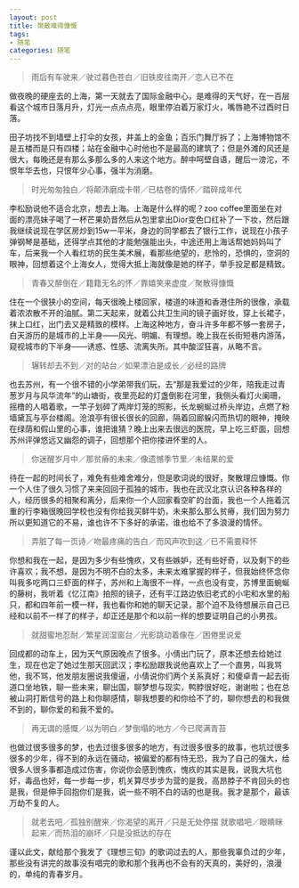 ```yaml
---
layout: post
title: 聚散难得慷慨
tags:
- 随笔
categories: 随笔
---
```



> 雨后有车驶来／驶过暮色苍白／旧铁皮往南开／恋人已不在

做夜晚的硬座去的上海，第一天就去了国际金融中心，是难得的天气好，在一百层看这个城市日落月升，灯光一点点点亮，眼里停泊着万家灯火，嘴唇艳不过酉时日落。

田子坊找不到墙壁上打伞的女孩，井盖上的金鱼；百乐门舞厅拆了；上海博物馆不是五楼而是只有四楼；站在金融中心时他也不是最高的建筑了；但是外滩的风还是很大，每晚还是有那么多那么多的人来这个地方。醉中呵壁自语，醒后一滂沱，不恨年华去也，只恨年少心事，强半为消磨。

> 时光匆匆独白／将颠沛磨成卡带／已枯卷的情怀／踏碎成年代

李松励说他不适合北京，想去上海。上海是什么样的呢？zoo coffee里面坐在对面的漂亮妹子喝了一杯芒果奶昔然后从包里拿出Dior变色口红补了一下妆，然后跟我继续说现在学区房炒到15w一平米，身边的同学都去了银行工作，说现在小孩子弹钢琴是基础，还得学点其他的才能勉强能出头，中途还用上海话帮她妈妈叫了车，后来我一个人看红坊的民生美术展，看那些绝望的，悲怜的，恐惧的，空洞的眼神，回想着这个上海女人，觉得大抵上海就像是她的样子，举手投足都是精致。

> 青春又醉倒在／籍籍无名的怀／靠嬉笑来虚度／聚散得慷慨

住在一个很狭小的空间，每天很晚上楼回家，楼道的味道和香港住所的很像，承载着浓浓散不开的油腻。第二天起来，就着公共卫生间的镜子画好妆，穿上长裙子，抹上口红，出门去又是精致的模样。上海这种地方，奋斗许多年都不够一套房子，白天游历的是城市的上半身——风光、明媚、有理想。晚上我在长街短巷内游荡，窥视城市的下半身——诱惑、性感、流离失所。其中酸涩狂喜，从略不言。

> 辗转却去不到／对的站台／如果漂泊是成长／必经的路牌

也去苏州，有一个很不错的小学弟带我们玩，去“那是我爱过的少年，陪我走过青葱岁月与风华流年”的山塘街，夜里亮起的灯盏倒影在河里，我侧头看灯火阑珊，摇橹的人唱着歌，一竿子划碎了两岸灯笼的照影，长龙蜿蜒过桥头岸边，点燃了粉墙黛瓦与亭台楼阁。沧浪亭有很长很长的回廊，隔着回廊躲闪而热切的眼神，掩映在绿荫和假山里的心事，谁把谁猜？晚上出来去很远的医院，早上吃三虾面，回想苏州评弹悠远又幽怨的调子，回想那个把你搂进怀里的人。

> 你迷醒岁月中／那贫瘠的未来／像遗憾季节里／未结果的爱

待在一起的时间长了，难免有些难舍难分，但是歌词说的很好，聚散理应慷慨。你一个人住了很久习惯了来来回回于孤独的城市，我也在武汉北京认识各种各样的人，经历很多的相聚和离分，后来你一个人回家看空旷的台面，我也一个人拖着沉重的行李箱很晚回学校也没有你给我买鲜牛奶，未来那么那么贫瘠，我们因为努力所以更知道它的不易，谁也许不下多好的承诺，谁也给不了多浪漫的情怀。

> 弄脏了每一页诗／吻最疼痛的告白／而风声吹到这／已不需要释怀

你想和我在一起，是因为多少有些愧疚，又有些嫉妒，还有些好奇，以及剩下的些许喜欢；我不想，是因为不明不白的太多，未来太难掌握的样子，但我始终怀念你叫我多吃两口三虾面的样子，苏州和上海很不一样，一点也没有变，苏博里面蜿蜒的藤树，我听着《忆江南》拍照的镜子，还有平江路边依旧老式的小宅和水里的船只，都和四年前一模一样，我也看你和她的聊天记录，那个迫不及待想展示自己已经和以前不一样了的样子，却正还是那个和以前一样的想要证明自己的小男孩。

> 就甜蜜地忍耐／繁星润湿窗台／光影跳动着像在／困倦里说爱

回成都的动车上，因为天气原因晚点了很多。小倩出门玩了，原本还想去给她过生，现在也定了她过生那天回武汉；李松励跟我说他喜欢上了一个直男，叫我骂他，我不骂，他发朋友圈说我傻逼，小倩说你们两个关系真好；和傻卓青一起去街道口坐地铁，聊一些未来，聊出国，聊梦想与现实，鸭脖很好吃，谢谢啦；也在总被山洞打断信号的路上和你聊感情，聊我想要的和你给不了的，聊你想去的和我做不到的，聊你爱的和我不爱的。

> 再无谓的感慨／以为明白／梦倒塌的地方／今已爬满青苔

也做过很多很多的梦，也去过很多很多的地方，有过很多很多的故事，也坑过很多很多的少年，得不到的永远在骚动，被偏爱的都有恃无恐，我为了自己的强大，给很多人很多事都造成过伤害，你说你会感到愧疚，愧疚的其实是我，说我大坑也好，毒品也好，每一步每一步，机关算尽步步为营的是我，高昂脖子不肯回头的也是我，但是伸手回抱你们是我，说一些不明不白的话的也是我。我才是那个，最该万劫不复的人。

> 就老去吧／孤独别醒来／你渴望的离开／只是无处停摆
> 就歌唱吧／眼睛眯起来／而热泪的崩坏／只是没抵达的存在

谨以此文，献给那个我发了《理想三旬》的歌词过去的人，那些我辜负过的少年，那些没有讲完的故事没有唱完的歌和那个我再也不会有的天真的，美好的，浪漫的，单纯的青春岁月。